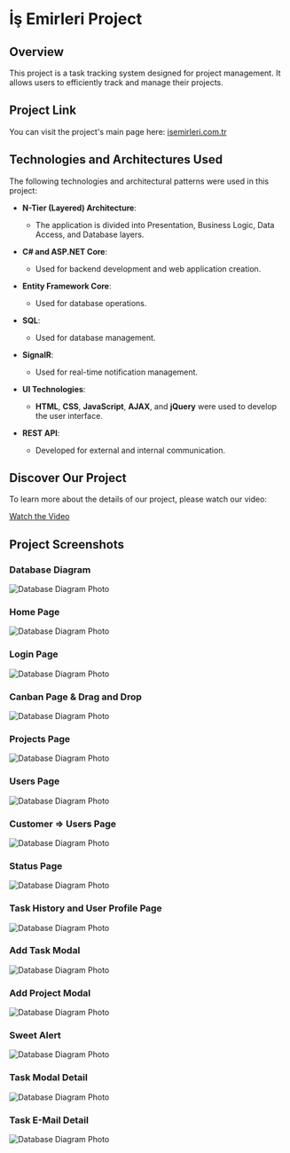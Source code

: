 # İş Emirleri Project
## Overview
This project is a task tracking system designed for project management. It allows users to efficiently track and manage their projects.

## Project Link
You can visit the project's main page here: [isemirleri.com.tr](https://isemirleri.com.tr)

## Technologies and Architectures Used

The following technologies and architectural patterns were used in this project:

- **N-Tier (Layered) Architecture**:
  - The application is divided into Presentation, Business Logic, Data Access, and Database layers.
  
- **C# and ASP.NET Core**:
  - Used for backend development and web application creation.
  
- **Entity Framework Core**:
  - Used for database operations.
  
- **SQL**:
  - Used for database management.
  
- **SignalR**:
  - Used for real-time notification management.
  
- **UI Technologies**:
  - **HTML**, **CSS**, **JavaScript**, **AJAX**, and **jQuery** were used to develop the user interface.
  
- **REST API**:
  - Developed for external and internal communication.

    
## Discover Our Project

To learn more about the details of our project, please watch our video:

[Watch the Video](https://www.loom.com/share/76542971ef1e46068bf593f80437376e)


## Project Screenshots

### Database Diagram
![Database Diagram Photo](./IsEmirleri.Web/wwwroot/assets/images/diagram.PNG)

### Home Page
![Database Diagram Photo](./IsEmirleri.Web/wwwroot/assets/images/Homepage.png)

### Login Page
![Database Diagram Photo](./IsEmirleri.Web/wwwroot/assets/images/Login.png)

### Canban Page & Drag and Drop
![Database Diagram Photo](./IsEmirleri.Web/wwwroot/assets/images/Canban.png)

### Projects Page
![Database Diagram Photo](./IsEmirleri.Web/wwwroot/assets/images/Project.png)

### Users Page
![Database Diagram Photo](./IsEmirleri.Web/wwwroot/assets/images/Users.png)

### Customer => Users Page
![Database Diagram Photo](./IsEmirleri.Web/wwwroot/assets/images/sirketleruser.png)

### Status Page
![Database Diagram Photo](./IsEmirleri.Web/wwwroot/assets/images/status.png)

### Task History and User Profile Page
![Database Diagram Photo](./IsEmirleri.Web/wwwroot/assets/images/taskhistory.jpg)

### Add Task Modal
![Database Diagram Photo](./IsEmirleri.Web/wwwroot/assets/images/addtaskmodal.png)

### Add Project Modal
![Database Diagram Photo](./IsEmirleri.Web/wwwroot/assets/images/addprojectmodal.png)

### Sweet Alert
![Database Diagram Photo](./IsEmirleri.Web/wwwroot/assets/images/modal1.png)

### Task Modal Detail
![Database Diagram Photo](./IsEmirleri.Web/wwwroot/assets/images/modal2.png)

### Task E-Mail Detail
![Database Diagram Photo](./IsEmirleri.Web/wwwroot/assets/images/mail.png)




